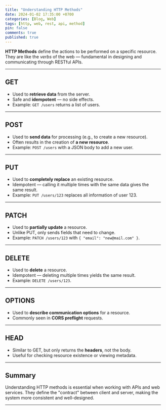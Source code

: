 ```yaml
---
title: "Understanding HTTP Methods"
date: 2024-01-02 17:35:00 +0700
categories: [Blog, Web]
tags: [http, web, rest, api, method]
pin: false
comments: true
published: true
---
```


**HTTP Methods** define the actions to be performed on a specific resource.
They are like the *verbs* of the web — fundamental in designing and communicating through RESTful APIs.

---

## GET

* Used to **retrieve data** from the server.
* Safe and **idempotent** — no side effects.
* Example: `GET /users` returns a list of users.

---

## POST

* Used to **send data** for processing (e.g., to create a new resource).
* Often results in the creation of **a new resource**.
* Example: `POST /users` with a JSON body to add a new user.

---

## PUT

* Used to **completely replace** an existing resource.
* Idempotent — calling it multiple times with the same data gives the same result.
* Example: `PUT /users/123` replaces all information of user 123.

---

## PATCH

* Used to **partially update** a resource.
* Unlike PUT, only sends fields that need to change.
* Example: `PATCH /users/123` with `{ "email": "new@mail.com" }`.

---

## DELETE

* Used to **delete** a resource.
* Idempotent — deleting multiple times yields the same result.
* Example: `DELETE /users/123`.

---

## OPTIONS

* Used to **describe communication options** for a resource.
* Commonly seen in **CORS preflight** requests.

---

## HEAD

* Similar to GET, but only returns the **headers**, not the body.
* Useful for checking resource existence or viewing metadata.

---

## Summary

Understanding HTTP methods is essential when working with APIs and web services.
They define the "contract" between client and server, making the system more consistent and well-designed.

---
